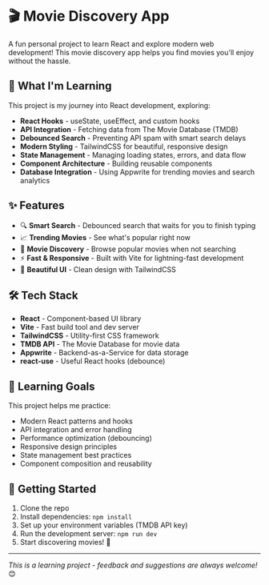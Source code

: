 # 🎬 Movie Discovery App

A fun personal project to learn React and explore modern web development! This
movie discovery app helps you find movies you'll enjoy without the hassle.

## 🚀 What I'm Learning

This project is my journey into React development, exploring:

- **React Hooks** - useState, useEffect, and custom hooks
- **API Integration** - Fetching data from The Movie Database (TMDB)
- **Debounced Search** - Preventing API spam with smart search delays
- **Modern Styling** - TailwindCSS for beautiful, responsive design
- **State Management** - Managing loading states, errors, and data flow
- **Component Architecture** - Building reusable components
- **Database Integration** - Using Appwrite for trending movies and search
  analytics

## ✨ Features

- 🔍 **Smart Search** - Debounced search that waits for you to finish typing
- 📈 **Trending Movies** - See what's popular right now
- 🎯 **Movie Discovery** - Browse popular movies when not searching
- ⚡ **Fast & Responsive** - Built with Vite for lightning-fast development
- 🎨 **Beautiful UI** - Clean design with TailwindCSS

## 🛠️ Tech Stack

- **React** - Component-based UI library
- **Vite** - Fast build tool and dev server
- **TailwindCSS** - Utility-first CSS framework
- **TMDB API** - The Movie Database for movie data
- **Appwrite** - Backend-as-a-Service for data storage
- **react-use** - Useful React hooks (debounce)

## 🎯 Learning Goals

This project helps me practice:

- Modern React patterns and hooks
- API integration and error handling
- Performance optimization (debouncing)
- Responsive design principles
- State management best practices
- Component composition and reusability

## 🚦 Getting Started

1. Clone the repo
2. Install dependencies: `npm install`
3. Set up your environment variables (TMDB API key)
4. Run the development server: `npm run dev`
5. Start discovering movies! 🍿

---

_This is a learning project - feedback and suggestions are always welcome!_ 😊
